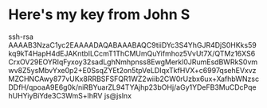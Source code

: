 # Here's my key from John S

ssh-rsa AAAAB3NzaC1yc2EAAAADAQABAAABAQC9tiiDYc3S4YhGJR4DjS0HKks59kq9kT4HapH4dEJAKntbILCcmT1ThCMUmQuYifmhoz5VvUt7X/QTMz16XS6CrxOV29EOYRIqFyxoy32sadLghNmhpnss8EwgMerkl0JRumEsdBWRkS0vmwv8Z5ysMbvYxe0p2+E0SsqZYEt2on5tpVeLDIqxTkfHVX+c6997qsehEVxvzMZCHNCAwy877vUKx8RRBSFSFQR1WZ2wiib2CW0rUzbx6ux+XafhbWNzscDDfH/qpoaA9E6g0k/niRBYuarZL94TYAjhp23bOHj/aGy1YDeFB3MuCDcPqehUHYiyBiYde3C3WmS+lhRV js@jslnx
